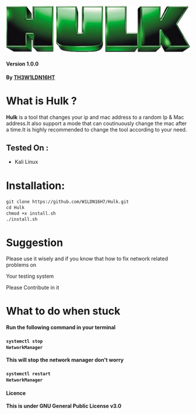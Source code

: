 <p align="center">
	<img src="hulk.png" width="600px">
</p>


#### Version 1.0.0
#### By [TH3W1LDN16HT](https://github.com/W1LDN16H7)

# What is Hulk ?
**Hulk** is a tool that changes your ip and mac address to  a random Ip &amp; Mac address.It also support a mode that can coutinuously change the mac after a time.It is highly recommended to change the tool according to your need.

## Tested On :
<ul>
  <li>Kali Linux</li>
  
</ul>

# Installation:
```
git clone https://github.com/W1LDN16H7/Hulk.git
cd Hulk
chmod +x install.sh
./install.sh
```

# Suggestion
<p>Please use it wisely and if you know that how to fix network related problems on</p>
<p>Your testing system</p>
<p>Please Contribute in it</p>


# What to do when stuck
**Run  the following command in your terminal**

#### <code>systemctl stop NetworkManager</code>
**This will stop the network manager don't worry**
#### <code>systemctl restart NetworkManager</code>

#### Licence
**This is under GNU General Public License v3.0**

